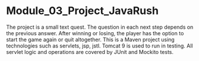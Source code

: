 # Module_03_Project_JavaRush

The project is a small text quest. The question in each next step depends on the previous answer. After winning or losing, the player has the option to start the game again or quit altogether. This is a Maven project using technologies such as servlets, jsp, jstl.
Tomcat 9 is used to run in testing. All servlet logic and operations are covered by JUnit and Mockito tests.
